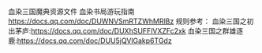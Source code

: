 血染三国魔典资源文件
血染书局游玩指南
https://docs.qq.com/doc/DUWNVSmRTZWhMRlBz
规则参考：
血染三国之初出茅庐:https://docs.qq.com/doc/DUXhSUFFlVXZFc2xk
血染三国之群雄逐鹿:https://docs.qq.com/doc/DUU5jQVlGakp6TGdz